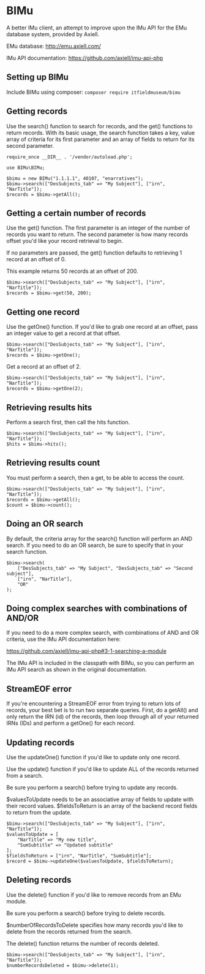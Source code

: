 # BIMu
A better IMu client, an attempt to improve upon the IMu API for the EMu database
system, provided by Axiell.

EMu database: http://emu.axiell.com/

IMu API documentation: https://github.com/axiell/imu-api-php

## Setting up BIMu
Include BIMu using composer:
`composer require itfieldmuseum/bimu`

## Getting records
Use the search() function to search for records, and the get() functions to return
records. With its basic usage, the search function takes a key, value array of criteria
for its first parameter and an array of fields to return for its second parameter.

```
require_once __DIR__ . '/vendor/autoload.php';

use BIMu\BIMu;

$bimu = new BIMu("1.1.1.1", 40107, "enarratives");
$bimu->search(["DesSubjects_tab" => "My Subject"], ["irn", "NarTitle"]);
$records = $bimu->getAll();
```

## Getting a certain number of records
Use the get() function. The first parameter is an integer of the number
of records you want to return. The second parameter is how many records
offset you'd like your record retrieval to begin.

If no parameters are passed, the get() function defaults to retrieving
1 record at an offset of 0.

This example returns 50 records at an offset of 200.

```
$bimu->search(["DesSubjects_tab" => "My Subject"], ["irn", "NarTitle"]);
$records = $bimu->get(50, 200);
```

## Getting one record
Use the getOne() function. If you'd like to grab one record at an offset,
pass an integer value to get a record at that offset.

```
$bimu->search(["DesSubjects_tab" => "My Subject"], ["irn", "NarTitle"]);
$records = $bimu->getOne();
```

Get a record at an offset of 2.

```
$bimu->search(["DesSubjects_tab" => "My Subject"], ["irn", "NarTitle"]);
$records = $bimu->getOne(2);
```

## Retrieving results hits
Perform a search first, then call the hits function.

```
$bimu->search(["DesSubjects_tab" => "My Subject"], ["irn", "NarTitle"]);
$hits = $bimu->hits();
```

## Retrieving results count
You must perform a search, then a get, to be able to access the count.

```
$bimu->search(["DesSubjects_tab" => "My Subject"], ["irn", "NarTitle"]);
$records = $bimu->getAll();
$count = $bimu->count();
```

## Doing an OR search
By default, the criteria array for the search() function will perform
an AND search. If you need to do an OR search, be sure to specify that
in your search function.

```
$bimu->search(
    ["DesSubjects_tab" => "My Subject", "DesSubjects_tab" => "Second subject"],
    ["irn", "NarTitle"],
    "OR"
);
```

## Doing complex searches with combinations of AND/OR
If you need to do a more complex search, with combinations of AND and OR criteria,
use the IMu API documentation here:

https://github.com/axiell/imu-api-php#3-1-searching-a-module

The IMu API is included in the classpath with BIMu, so you can perform an
IMu API search as shown in the original documentation.

## StreamEOF error
If you're encountering a StreamEOF error from trying to return lots of
records, your best bet is to run two separate queries. First, do a getAll()
and only return the IRN (id) of the records, then loop through all of your returned
IRNs (IDs) and perform a getOne() for each record.

## Updating records
Use the updateOne() function if you'd like to update only one record.  

Use the update() function if you'd like to update ALL of the records
returned from a search.  

Be sure you perform a search() before trying to update any records.  

$valuesToUpdate needs to be an associative array of fields to update
with their record values. $fieldsToReturn is an array of the backend
record fields to return from the update.

```
$bimu->search(["DesSubjects_tab" => "My Subject"], ["irn", "NarTitle"]);
$valuesToUpdate = [
    "NarTitle" => "My new title",
    "SumSubtitle" => "Updated subtitle"
];
$fieldsToReturn = ["irn", "NarTitle", "SumSubtitle"];
$record = $bimu->updateOne($valuesToUpdate, $fieldsToReturn);
```

## Deleting records
Use the delete() function if you'd like to remove records from
an EMu module.  

Be sure you perform a search() before trying to delete records.

$numberOfRecordsToDelete specifies how many records you'd like
to delete from the records returned from the search.

The delete() function returns the number of records deleted.

```
$bimu->search(["DesSubjects_tab" => "My Subject"], ["irn", "NarTitle"]);
$numberRecordsDeleted = $bimu->delete(1);
```
